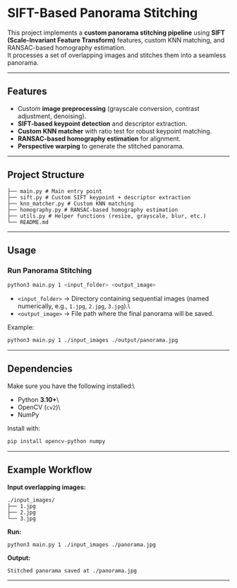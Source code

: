 # SIFT-Based Panorama Stitching

This project implements a **custom panorama stitching pipeline** using **SIFT (Scale-Invariant Feature Transform)** features, custom KNN matching, and RANSAC-based homography estimation.  
It processes a set of overlapping images and stitches them into a seamless panorama.

---

## Features
- Custom **image preprocessing** (grayscale conversion, contrast adjustment, denoising).  
- **SIFT-based keypoint detection** and descriptor extraction.  
- **Custom KNN matcher** with ratio test for robust keypoint matching.  
- **RANSAC-based homography estimation** for alignment.  
- **Perspective warping** to generate the stitched panorama.  

---

## Project Structure

    ├── main.py # Main entry point
    ├── sift.py # Custom SIFT keypoint + descriptor extraction
    ├── knn_matcher.py # Custom KNN matching
    ├── homography.py # RANSAC-based homography estimation
    ├── utils.py # Helper functions (resize, grayscale, blur, etc.)
    └── README.md


---

## Usage

### Run Panorama Stitching

``` bash
python3 main.py 1 <input_folder> <output_image>
```

-   `<input_folder>` → Directory containing sequential images (named
    numerically, e.g., `1.jpg`, `2.jpg`, `3.jpg`).\
-   `<output_image>` → File path where the final panorama will be saved.

Example:

``` bash
python3 main.py 1 ./input_images ./output/panorama.jpg
```

------------------------------------------------------------------------

## Dependencies

Make sure you have the following installed:\
- Python **3.10+**\
- OpenCV (`cv2`)\
- NumPy

Install with:

``` bash
pip install opencv-python numpy
```

------------------------------------------------------------------------

## Example Workflow

**Input overlapping images:**

    ./input_images/
    ├── 1.jpg
    ├── 2.jpg
    └── 3.jpg

**Run:**

``` bash
python3 main.py 1 ./input_images ./panorama.jpg
```

**Output:**

    Stitched panorama saved at ./panorama.jpg

------------------------------------------------------------------------

